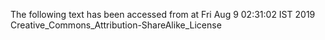 The following text has been accessed from at Fri Aug 9 02:31:02 IST 2019
Creative_Commons_Attribution-ShareAlike_License
